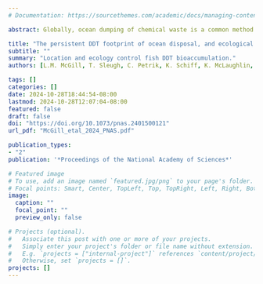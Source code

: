 ```yaml
---
# Documentation: https://sourcethemes.com/academic/docs/managing-content/

abstract: Globally, ocean dumping of chemical waste is a common method of disposal and relies on the assumption that dilution, diffusion, and dispersion at ocean scales will mitigate human exposure and ecosystem impacts. In southern California, extensive dumping of agrochemical waste, particularly chlorinated hydrocarbon contaminants such as DDT, via sewage outfalls and permitted offshore barging occurred for most of the last century. This study compiled a database of existing sediment and fish DDT measurements to examine how this unique legacy of regional ocean disposal translates into the contem- porary contamination of the coastal ocean. We used spatiotemporal modeling to derive continuous estimates of sediment DDT contamination and show that the spatial sig- nature of disposal (i.e., high loadings near historic dumping sites) is highly conserved in sediments. Moreover, we demonstrate that the proximity of fish to areas of high sediment loadings explained over half of the variation in fish DDT concentrations. The relationship between sediment and fish contamination was mediated by ecological predictors (e.g., species, trophic ecology, habitat use), and the relative influence of each predictor was context-dependent, with habitat exhibiting greater importance in heav- ily contaminated areas. Thus, despite more than half a century since the cessation of industrial dumping in the region, local ecosystem contamination continues to mirror the spatial legacy of dumping, suggesting that sediment can serve as a robust predictor of fish contamination, and general ecological characteristics offer a predictive framework for unmeasured species or locations.

title: "The persistent DDT footprint of ocean disposal, and ecological controls on bioaccumulation in fishes"
subtitle: ""
summary: "Location and ecology control fish DDT bioaccumulation."
authors: [L.M. McGill, T. Sleugh, C. Petrik, K. Schiff, K. McLaughlin, L. Aluwihare, B. Semmens]

tags: []
categories: []
date: 2024-10-28T18:44:54-08:00
lastmod: 2024-10-28T12:07:04-08:00
featured: false
draft: false
doi: "https://doi.org/10.1073/pnas.2401500121"
url_pdf: "McGill_etal_2024_PNAS.pdf" 

publication_types:
- "2"
publication: '*Proceedings of the National Academy of Sciences*'

# Featured image
# To use, add an image named `featured.jpg/png` to your page's folder.
# Focal points: Smart, Center, TopLeft, Top, TopRight, Left, Right, BottomLeft, Bottom, BottomRight.
image:
  caption: ""
  focal_point: ""
  preview_only: false

# Projects (optional).
#   Associate this post with one or more of your projects.
#   Simply enter your project's folder or file name without extension.
#   E.g. `projects = ["internal-project"]` references `content/project/deep-learning/index.md`.
#   Otherwise, set `projects = []`.
projects: []
---
```

